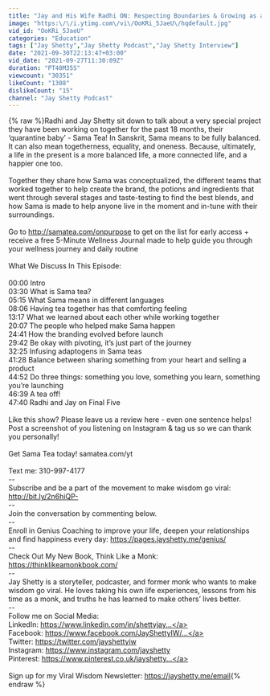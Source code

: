 ```yaml
---
title: "Jay and His Wife Radhi ON: Respecting Boundaries & Growing as a Couple"
image: "https:\/\/i.ytimg.com\/vi\/OoKRi_5JaeU\/hqdefault.jpg"
vid_id: "OoKRi_5JaeU"
categories: "Education"
tags: ["Jay Shetty","Jay Shetty Podcast","Jay Shetty Interview"]
date: "2021-09-30T22:13:47+03:00"
vid_date: "2021-09-27T11:30:09Z"
duration: "PT48M35S"
viewcount: "30351"
likeCount: "1308"
dislikeCount: "15"
channel: "Jay Shetty Podcast"
---
```

{% raw %}Radhi and Jay Shetty sit down to talk about a very special project they have been working on together for the past 18 months, their ‘quarantine baby’ - Sama Tea! In Sanskrit, Sama means to be fully balanced. It can also mean togetherness, equality, and oneness. Because, ultimately, a life in the present is a more balanced life, a more connected life, and a happier one too. <br /><br />Together they share how Sama was conceptualized, the different teams that worked together to help create the brand, the potions and ingredients that went through several stages and taste-testing to find the best blends, and how Sama is made to help anyone live in the moment and in-tune with their surroundings.<br /><br />Go to <a rel="nofollow" target="blank" href="http://samatea.com/onpurpose">http://samatea.com/onpurpose</a> to get on the list for early access + receive a free 5-Minute Wellness Journal made to help guide you through your wellness journey and daily routine<br /><br />What We Discuss In This Episode:<br /><br />00:00 Intro<br />03:30 What is Sama tea?<br />05:15 What Sama means in different languages<br />08:06 Having tea together has that comforting feeling<br />13:17 What we learned about each other while working together<br />20:07 The people who helped make Sama happen<br />24:41 How the branding evolved before launch<br />29:42 Be okay with pivoting, it’s just part of the journey<br />32:25 Infusing adaptogens in Sama teas   <br />41:28 Balance between sharing something from your heart and selling a product <br />44:52 Do three things: something you love, something you learn, something you’re launching<br />46:39 A tea off!<br />47:40 Radhi and Jay on Final Five<br /><br />Like this show? Please leave us a review here - even one sentence helps! Post a screenshot of you listening on Instagram &amp; tag us so we can thank you personally!<br /><br />Get Sama Tea today! samatea.com/yt<br /><br />Text me: 310-997-4177<br />-- <br />Subscribe and be a part of the movement to make wisdom go viral: <a rel="nofollow" target="blank" href="http://bit.ly/2n6hiQP-​​​​">http://bit.ly/2n6hiQP-​​​​</a><br />--<br />Join the conversation by commenting below.<br />--<br />Enroll in Genius Coaching to improve your life, deepen your relationships and find happiness every day: <a rel="nofollow" target="blank" href="https://pages.jayshetty.me/genius/​​​​">https://pages.jayshetty.me/genius/​​​​</a><br />--<br />Check Out My New Book, Think Like a Monk: <a rel="nofollow" target="blank" href="https://thinklikeamonkbook.com/​​​​">https://thinklikeamonkbook.com/​​​​</a><br />--<br />Jay Shetty is a storyteller, podcaster, and former monk who wants to make wisdom go viral. He loves taking his own life experiences, lessons from his time as a monk, and truths he has learned to make others’ lives better. <br />--<br />Follow me on Social Media:<br />LinkedIn: <a rel="nofollow" target="blank" href="https://www.linkedin.com/in/shettyjay...">https://www.linkedin.com/in/shettyjay...</a><br />Facebook: <a rel="nofollow" target="blank" href="https://www.facebook.com/JayShettyIW/...">https://www.facebook.com/JayShettyIW/...</a><br />Twitter: <a rel="nofollow" target="blank" href="https://twitter.com/jayshettyiw​​​​">https://twitter.com/jayshettyiw​​​​</a><br />Instagram: <a rel="nofollow" target="blank" href="https://www.instagram.com/jayshetty​​​​">https://www.instagram.com/jayshetty​​​​</a> <br />Pinterest: <a rel="nofollow" target="blank" href="https://www.pinterest.co.uk/jayshetty...">https://www.pinterest.co.uk/jayshetty...</a> <br /><br />Sign up for my Viral Wisdom Newsletter: <a rel="nofollow" target="blank" href="https://jayshetty.me/email">https://jayshetty.me/email</a>{% endraw %}
